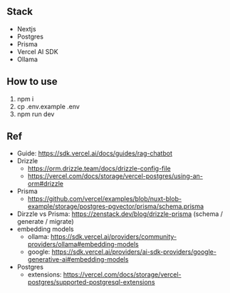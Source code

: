 ## Stack
- Nextjs
- Postgres
- Prisma
- Vercel AI SDK
- Ollama

## How to use
1. npm i
2. cp .env.example .env
3. npm run dev

## Ref
- Guide: https://sdk.vercel.ai/docs/guides/rag-chatbot
- Drizzle
    - https://orm.drizzle.team/docs/drizzle-config-file
    - https://vercel.com/docs/storage/vercel-postgres/using-an-orm#drizzle
- Prisma
    - https://github.com/vercel/examples/blob/nuxt-blob-example/storage/postgres-pgvector/prisma/schema.prisma
- Dirzzle vs Prisma: https://zenstack.dev/blog/drizzle-prisma (schema / generate / migrate)
- embedding models 
    - ollama: https://sdk.vercel.ai/providers/community-providers/ollama#embedding-models
    - google: https://sdk.vercel.ai/providers/ai-sdk-providers/google-generative-ai#embedding-models
- Postgres
    - extensions: https://vercel.com/docs/storage/vercel-postgres/supported-postgresql-extensions
